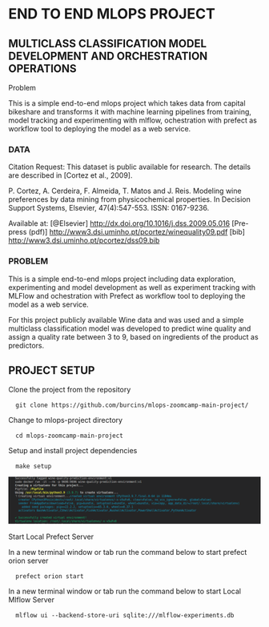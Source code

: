 # END TO END MLOPS PROJECT
## MULTICLASS CLASSIFICATION MODEL DEVELOPMENT AND ORCHESTRATION OPERATIONS 

Problem

This is a simple end-to-end mlops project which takes data from capital bikeshare and transforms it with machine learning pipelines from training, model tracking and experimenting with mlflow, ochestration with prefect as workflow tool to deploying the model as a web service.

### DATA 
Citation Request:
  This dataset is public available for research. The details are described in [Cortez et al., 2009]. 

  P. Cortez, A. Cerdeira, F. Almeida, T. Matos and J. Reis. 
  Modeling wine preferences by data mining from physicochemical properties.
  In Decision Support Systems, Elsevier, 47(4):547-553. ISSN: 0167-9236.

  Available at: [@Elsevier] http://dx.doi.org/10.1016/j.dss.2009.05.016
                [Pre-press (pdf)] http://www3.dsi.uminho.pt/pcortez/winequality09.pdf
                [bib] http://www3.dsi.uminho.pt/pcortez/dss09.bib
           

### PROBLEM

This is a simple end-to-end mlops project including data exploration, experimenting and model development as well as experiment tracking with MLFlow and ochestration with Prefect as workflow tool to deploying the model as a web service.

For this project publicly available Wine data and was used and a simple multiclass classification model was developed to predict wine quality and assign a quality rate between 3 to 9, based on ingredients of the product as predictors. 


## PROJECT SETUP

Clone the project from the repository

      git clone https://github.com/burcins/mlops-zoomcamp-main-project/

Change to mlops-project directory

      cd mlops-zoomcamp-main-project

Setup and install project dependencies

      make setup
      
![Done](https://github.com/burcins/mlops-zoomcamp-main-project/blob/master/screenshots/dockerdone.png?raw=true)

Start Local Prefect Server

In a new terminal window or tab run the command below to start prefect orion server

      prefect orion start

In a new terminal window or tab run the command below to start Local Mlflow Server

      mlflow ui --backend-store-uri sqlite:///mlflow-experiments.db
      



